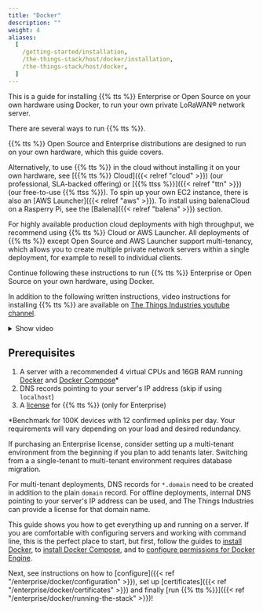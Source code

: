 ```yaml
---
title: "Docker"
description: ""
weight: 4
aliases:
  [
    /getting-started/installation,
    /the-things-stack/host/docker/installation,
    /the-things-stack/host/docker,
  ]
---
```


This is a guide for installing {{% tts %}} Enterprise or Open Source on your own hardware using Docker, to run your own private LoRaWAN® network server.

<!--more-->

There are several ways to run {{% tts %}}.

{{% tts %}} Open Source and Enterprise distributions are designed to run on your own hardware, which this guide covers.

Alternatively, to use {{% tts %}} in the cloud without installing it on your own hardware, see [{{% tts %}} Cloud]({{< relref "cloud" >}}) (our professional, SLA-backed offering) or [{{% ttss %}}]({{< relref "ttn" >}}) (our free-to-use {{% ttss %}}). To spin up your own EC2 instance, there is also an [AWS Launcher]({{< relref "aws" >}}). To install using balenaCloud on a Rasperry Pi, see the [Balena]({{< relref "balena" >}}) section.

For highly available production cloud deployments with high throughput, we recommend using {{% tts %}} Cloud or AWS Launcher. All deployments of {{% tts %}} except Open Source and AWS Launcher support multi-tenancy, which allows you to create multiple private network servers within a single deployment, for example to resell to individual clients.

Continue following these instructions to run {{% tts %}} Enterprise or Open Source on your own hardware, using Docker.

In addition to the following written instructions, video instructions for installing {{% tts %}} are available on [The Things Industries youtube channel](https://www.youtube.com/watch?v=DcmgJMvMfZc).

<details><summary>Show video</summary>
{{< youtube "DcmgJMvMfZc" >}}
</details>

## Prerequisites

1. A server with a recommended 4 virtual CPUs and 16GB RAM running [Docker](https://docs.docker.com/engine/) and [Docker Compose](https://docs.docker.com/compose/)\*
2. DNS records pointing to your server's IP address (skip if using `localhost`)
3. A [license](https://thethingsindustries.com/technology/pricing) for {{% tts %}} (only for Enterprise)

\*Benchmark for 100K devices with 12 confirmed uplinks per day. Your requirements will vary depending on your load and desired redundancy.

If purchasing an Enterprise license, consider setting up a multi-tenant environment from the beginning if you plan to add tenants later. Switching from a a single-tenant to multi-tenant environment requires database migration.

For multi-tenant deployments, DNS records for `*.domain` need to be created in addition to the plain `domain` record. For offline deployments, internal DNS pointing to your server's IP address can be used, and The Things Industries can provide a license for that domain name.

This guide shows you how to get everything up and running on a server. If you are comfortable with configuring servers and working with command line, this is the perfect place to start, but first, follow the guides to [install Docker](https://docs.docker.com/install/#supported-platforms), to [install Docker Compose](https://docs.docker.com/compose/install/#install-compose), and to [configure permissions for Docker Engine](https://docs.docker.com/engine/install/linux-postinstall/).

Next, see instructions on how to [configure]({{< ref "/enterprise/docker/configuration" >}}), set up [certificates]({{< ref "/enterprise/docker/certificates" >}}) and finally [run {{% tts %}}]({{< ref "/enterprise/docker/running-the-stack" >}})!
